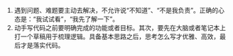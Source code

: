 1. 遇到问题、难题要主动去解决，不允许说“不知道”、“不是我负责”。正确的心态是：“我试试看”，“我先了解一下”。
2. 动手写代码之前要明确完成的功能或者目标。其次，要先在大脑或者笔记本上打一个草稿用于梳理逻辑。具备基本思路之后，思考怎么写才优雅、高效，最后才是落实代码。

